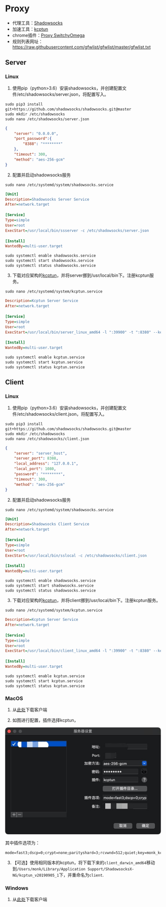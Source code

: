 # Proxy

* 代理工具：[Shadowsocks](https://github.com/shadowsocks/shadowsocks/tree/master)
* 加速工具：[kcptun](https://github.com/xtaci/kcptun/releases)
* chrome插件：[Proxy SwitchyOmega](https://chrome.google.com/webstore/detail/proxy-switchyomega/padekgcemlokbadohgkifijomclgjgif?hl=zh-CN)
* 规则列表网址：https://raw.githubusercontent.com/gfwlist/gfwlist/master/gfwlist.txt

## Server

### Linux

1. 使用pip（python>3.6）安装shadowsocks，并创建配置文件/etc/shadowsocks/server.json，将配置写入。
```shell
sudo pip3 install git+https://github.com/shadowsocks/shadowsocks.git@master
sudo mkdir /etc/shadowsocks
sudo nano /etc/shadowsocks/server.json
```

```json
{
    "server": "0.0.0.0",
    "port_password":{
        "8388": "********"
    },
    "timeout": 300,
    "method": "aes-256-gcm"
}
```

2. 配置并启动shadowsocks服务

```shell
sudo nano /etc/systemd/system/shadowsocks.service
```

```ini
[Unit]
Description=Shadowsocks Server Service
After=network.target

[Service]
Type=simple
User=root
ExecStart=/usr/local/bin/ssserver -c /etc/shadowsocks/server.json

[Install]
WantedBy=multi-user.target
```

```shell
sudo systemctl enable shadowsocks.service
sudo systemctl start shadowsocks.service
sudo systemctl status shadowsocks.service
```

3. 下载对应架构的[kcptun](https://github.com/xtaci/kcptun/releases)，并将server挪到/usr/local/bin下。注册kcptun服务。

```shell
sudo nano /etc/systemd/system/kcptun.service
```

```ini
Description=Kcptun Server Service
After=network.target

[Service]
Type=simple
User=root
ExecStart=/usr/local/bin/server_linux_amd64 -l ":39900" -t ":8380" --key=*** --crypt=none --mode=fast3 --mtu=1350 --sndwnd=1024 --rcvwnd=1024 --datashard=10 --parityshard=3 --dscp=0 --nocomp --quiet

[Install]
WantedBy=multi-user.target
```

```shell
sudo systemctl enable kcptun.service
sudo systemctl start kcptun.service
sudo systemctl status kcptun.service
```

## Client

### Linux

1. 使用pip（python>3.6）安装shadowsocks，并创建配置文件/etc/shadowsocks/client.json，将配置写入。

```shell
sudo pip3 install git+https://github.com/shadowsocks/shadowsocks.git@master
sudo mkdir /etc/shadowsocks
sudo nano /etc/shadowsocks/client.json
```

```json
{
    "server": "server_host",
    "server_port": 8388,
    "local_address": "127.0.0.1",
    "local_port": 1080,
    "password": "********",
    "timeout": 300,
    "method": "aes-256-gcm"
}
```

2. 配置并启动shadowsocks服务

```shell
sudo nano /etc/systemd/system/shadowsocks.service
```

```ini
[Unit]
Description=Shadowsocks Client Service
After=network.target

[Service]
Type=simple
User=root
ExecStart=/usr/local/bin/sslocal -c /etc/shadowsocks/client.json

[Install]
WantedBy=multi-user.target
```

```shell
sudo systemctl enable shadowsocks.service
sudo systemctl start shadowsocks.service
sudo systemctl status shadowsocks.service
```

3. 下载对应架构的[kcptun](https://github.com/xtaci/kcptun/releases)，并将client挪到/usr/local/bin下。注册kcptun服务。

```shell
sudo nano /etc/systemd/system/kcptun.service
```

```ini
Description=Kcptun Server Service
After=network.target

[Service]
Type=simple
User=root
ExecStart=/usr/local/bin/client_linux_amd64 -l ":39900" -t ":8380" --key=*** --crypt=none --mode=fast3 --mtu=1350 --sndwnd=512 --rcvwnd=512 --datashard=10 --parityshard=3 --dscp=0 --nocomp --quiet

[Install]
WantedBy=multi-user.target
```

```shell
sudo systemctl enable kcptun.service
sudo systemctl start kcptun.service
sudo systemctl status kcptun.service
```

### MacOS

1. 从[此处](https://github.com/shadowsocks/ShadowsocksX-NG/releases)下载客户端

2. 如图进行配置，插件选择kcptun，

![ShadowsocksX-NG](./image/ShadowsocksX-NG.jpg)

其中插件选项为：
```raw
mode=fast3;dscp=0;crypt=none;parityshard=3;rcvwnd=512;quiet;key=monk_kcptun;sndwnd=512;mtu=1350;datashard=10;nocomp
```

3. 【可选】使用相同版本的kcptun，将下载下来的`client_darwin_amd64`移动到`/Users/monk/Library/Application Support/ShadowsocksX-NG/kcptun_v20190905_1`下，并重命名为`client`.

### Windows

1. 从[此处](https://github.com/shadowsocks/shadowsocks-windows/releases)下载客户端
